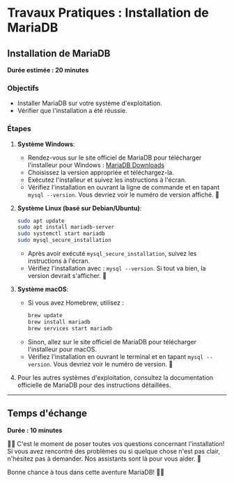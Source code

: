 # Travaux Pratiques : Installation de MariaDB

## Installation de MariaDB
**Durée estimée : 20 minutes**

### Objectifs
- Installer MariaDB sur votre système d'exploitation.
- Vérifier que l'installation a été réussie.

### Étapes

1. **Système Windows**:
   - Rendez-vous sur le site officiel de MariaDB pour télécharger l'installeur pour Windows : [MariaDB Downloads](https://downloads.mariadb.org/)
   - Choisissez la version appropriée et téléchargez-la.
   - Exécutez l'installeur et suivez les instructions à l'écran.
   - Vérifiez l'installation en ouvrant la ligne de commande et en tapant `mysql --version`. Vous devriez voir le numéro de version affiché. 🎉

2. **Système Linux (basé sur Debian/Ubuntu)**:
   ```bash
   sudo apt update
   sudo apt install mariadb-server
   sudo systemctl start mariadb
   sudo mysql_secure_installation
   ```
   - Après avoir exécuté `mysql_secure_installation`, suivez les instructions à l'écran.
   - Vérifiez l'installation avec : `mysql --version`. Si tout va bien, la version devrait s'afficher. 🐧

3. **Système macOS**:
   - Si vous avez Homebrew, utilisez :
     ```bash
     brew update
     brew install mariadb
     brew services start mariadb
     ```
   - Sinon, allez sur le site officiel de MariaDB pour télécharger l'installeur pour macOS.
   - Vérifiez l'installation en ouvrant le terminal et en tapant `mysql --version`. Vous devriez voir le numéro de version. 🍏

4. Pour les autres systèmes d'exploitation, consultez la documentation officielle de MariaDB pour des instructions détaillées.

---

## Temps d'échange
**Durée : 10 minutes**

🙋‍♂️ C'est le moment de poser toutes vos questions concernant l'installation! Si vous avez rencontré des problèmes ou si quelque chose n'est pas clair, n'hésitez pas à demander. Nos assistants sont là pour vous aider. 🚀

Bonne chance à tous dans cette aventure MariaDB! 🌟🎉